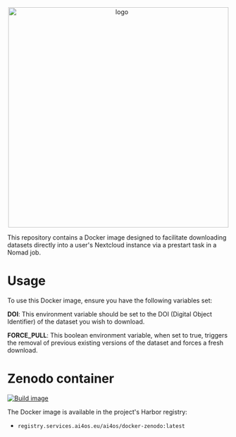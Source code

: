<div align="center">
  <img src="https://ai4eosc.eu/wp-content/uploads/sites/10/2022/09/horizontal-transparent.png" alt="logo" width="500"/>
</div>

This repository contains a Docker image designed to facilitate downloading datasets directly into a user's Nextcloud instance via a prestart task in a Nomad job.

# Usage
To use this Docker image, ensure you have the following variables set:

**DOI**: This environment variable should be set to the DOI (Digital Object Identifier) of the dataset you wish to download.

**FORCE_PULL**: This boolean environment variable, when set to true, triggers the removal of previous existing versions of the dataset and forces a fresh download.

# Zenodo container

[![Build image](https://github.com/ai4os/docker-zenodo/actions/workflows/main.yml/badge.svg)](https://github.com/ai4os/docker-zenodo/actions/workflows/main.yml)

The Docker image is available in the project's Harbor registry:

* `registry.services.ai4os.eu/ai4os/docker-zenodo:latest`


